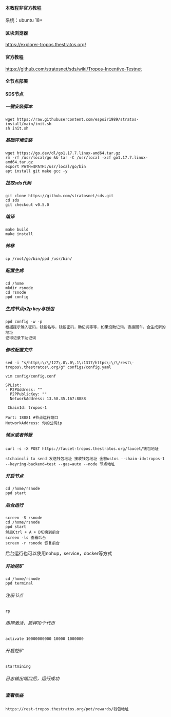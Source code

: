 
#### 本教程非官方教程

系统：ubuntu 18+

#### 区块浏览器
https://explorer-tropos.thestratos.org/

#### 官方教程
https://github.com/stratosnet/sds/wiki/Tropos-Incentive-Testnet

####  全节点部署

#### SDS节点

##### 一键安装脚本

```
wget https://raw.githubusercontent.com/espoir1989/stratos-install/main/init.sh
sh init.sh
```

##### 基础环境安装

```
wget https://go.dev/dl/go1.17.7.linux-amd64.tar.gz
rm -rf /usr/local/go && tar -C /usr/local -xzf go1.17.7.linux-amd64.tar.gz
export PATH=$PATH:/usr/local/go/bin
apt install git make gcc -y
```

##### 拉取sds代码

```
git clone https://github.com/stratosnet/sds.git
cd sds
git checkout v0.5.0
```

##### 编译

```
make build
make install
```

##### 转移

```
cp /root/go/bin/ppd /usr/bin/
```

##### 配置生成

```
cd /home
mkdir rsnode
cd rsnode
ppd config
```

##### 生成节点p2p key与钱包

```
ppd config -w -p
根据提示输入密码，钱包名称，钱包密码，助记词等等，如果没助记词，直接回车，会生成新的地址
记得记录下助记词
```

#####  修改配置文件

```
sed -i "s/http\:\/\/127\.0\.0\.1\:1317/https\:\/\/rest\-tropos\.thestratos\.org/g" configs/config.yaml
```

```
vim config/config.conf
```

```
SPList:
- P2PAddress: ""
  P2PPublicKey: ""
  NetworkAddress: 13.58.35.167:8888
```

```
 ChainId: tropos-1
```

``` 根据实际情况修改
Port: 18081 #节点运行端口
NetworkAddress: 你的公网ip
```

##### 领水或者转账

```领水
curl -s -X POST https://faucet-tropos.thestratos.org/faucet/钱包地址
```

```转账
stchaincli tx send 发送钱包地址 接收钱包地址 金额ustos --chain-id=tropos-1 --keyring-backend=test --gas=auto --node 节点地址
```

##### 开启节点

```
cd /home/rsnode
ppd start
```

##### 后台运行
```
screen -S rsnode
cd /home/rsnode
ppd start
然后Ctrl + A + D切换到前台
screen -ls 查看后台
screen -r rsnode 恢复前台
```
后台运行也可以使用nohup，service，docker等方式

##### 开始挖矿

```
cd /home/rsnode
ppd terminal
```

###### 注册节点
```
rp 
```

###### 质押激活，质押10个代币
```
activate 10000000000 10000 1000000
```

###### 开启挖矿
```
startmining
```
###### 日志输出端口后，运行成功

##### 查看收益

```
https://rest-tropos.thestratos.org/pot/rewards/钱包地址
```
